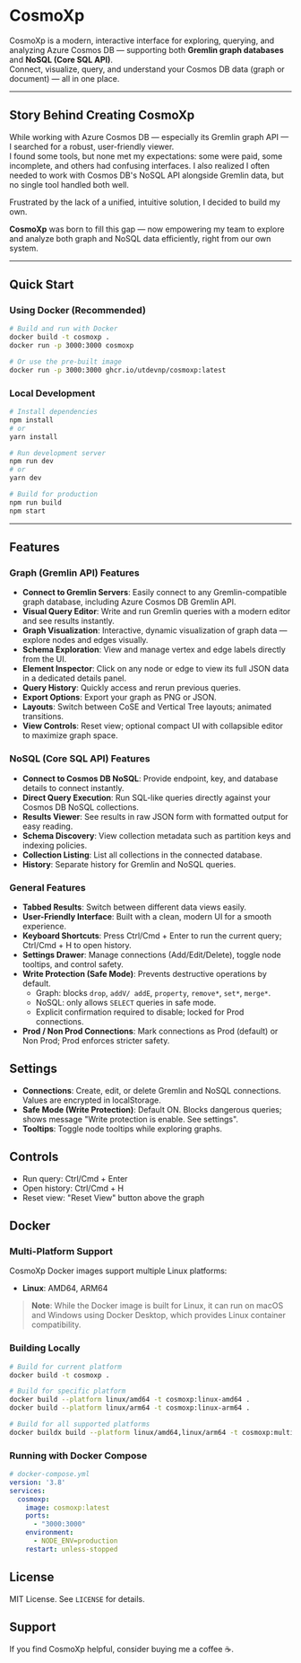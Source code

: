 # CosmoXp

CosmoXp is a modern, interactive interface for exploring, querying, and analyzing Azure Cosmos DB — supporting both **Gremlin graph databases** and **NoSQL (Core SQL API)**.  
Connect, visualize, query, and understand your Cosmos DB data (graph or document) — all in one place.

---

## Story Behind Creating CosmoXp

While working with Azure Cosmos DB — especially its Gremlin graph API — I searched for a robust, user-friendly viewer.  
I found some tools, but none met my expectations: some were paid, some incomplete, and others had confusing interfaces. I also realized I often needed to work with Cosmos DB's NoSQL API alongside Gremlin data, but no single tool handled both well.

Frustrated by the lack of a unified, intuitive solution, I decided to build my own.

**CosmoXp** was born to fill this gap — now empowering my team to explore and analyze both graph and NoSQL data efficiently, right from our own system.

---

## Quick Start

### Using Docker (Recommended)

```bash
# Build and run with Docker
docker build -t cosmoxp .
docker run -p 3000:3000 cosmoxp

# Or use the pre-built image
docker run -p 3000:3000 ghcr.io/utdevnp/cosmoxp:latest
```

### Local Development

```bash
# Install dependencies
npm install
# or
yarn install

# Run development server
npm run dev
# or
yarn dev

# Build for production
npm run build
npm start
```

---

## Features

### Graph (Gremlin API) Features
- **Connect to Gremlin Servers**: Easily connect to any Gremlin-compatible graph database, including Azure Cosmos DB Gremlin API.
- **Visual Query Editor**: Write and run Gremlin queries with a modern editor and see results instantly.
- **Graph Visualization**: Interactive, dynamic visualization of graph data — explore nodes and edges visually.
- **Schema Exploration**: View and manage vertex and edge labels directly from the UI.
- **Element Inspector**: Click on any node or edge to view its full JSON data in a dedicated details panel.
- **Query History**: Quickly access and rerun previous queries.
- **Export Options**: Export your graph as PNG or JSON.
- **Layouts**: Switch between CoSE and Vertical Tree layouts; animated transitions.
- **View Controls**: Reset view; optional compact UI with collapsible editor to maximize graph space.

### NoSQL (Core SQL API) Features
- **Connect to Cosmos DB NoSQL**: Provide endpoint, key, and database details to connect instantly.
- **Direct Query Execution**: Run SQL-like queries directly against your Cosmos DB NoSQL collections.
- **Results Viewer**: See results in raw JSON form with formatted output for easy reading.
- **Schema Discovery**: View collection metadata such as partition keys and indexing policies.
- **Collection Listing**: List all collections in the connected database.
- **History**: Separate history for Gremlin and NoSQL queries.

### General Features
- **Tabbed Results**: Switch between different data views easily.
- **User-Friendly Interface**: Built with a clean, modern UI for a smooth experience.
- **Keyboard Shortcuts**: Press Ctrl/Cmd + Enter to run the current query; Ctrl/Cmd + H to open history.
- **Settings Drawer**: Manage connections (Add/Edit/Delete), toggle node tooltips, and control safety.
- **Write Protection (Safe Mode)**: Prevents destructive operations by default.
  - Graph: blocks `drop`, `addV/ addE`, `property`, `remove*`, `set*`, `merge*`.
  - NoSQL: only allows `SELECT` queries in safe mode.
  - Explicit confirmation required to disable; locked for Prod connections.
- **Prod / Non Prod Connections**: Mark connections as Prod (default) or Non Prod; Prod enforces stricter safety.

## Settings

- **Connections**: Create, edit, or delete Gremlin and NoSQL connections. Values are encrypted in localStorage.
- **Safe Mode (Write Protection)**: Default ON. Blocks dangerous queries; shows message "Write protection is enable. See settings".
- **Tooltips**: Toggle node tooltips while exploring graphs.

## Controls

- Run query: Ctrl/Cmd + Enter
- Open history: Ctrl/Cmd + H
- Reset view: "Reset View" button above the graph

## Docker

### Multi-Platform Support

CosmoXp Docker images support multiple Linux platforms:
- **Linux**: AMD64, ARM64

> **Note**: While the Docker image is built for Linux, it can run on macOS and Windows using Docker Desktop, which provides Linux container compatibility.

### Building Locally

```bash
# Build for current platform
docker build -t cosmoxp .

# Build for specific platform
docker build --platform linux/amd64 -t cosmoxp:linux-amd64 .
docker build --platform linux/arm64 -t cosmoxp:linux-arm64 .

# Build for all supported platforms
docker buildx build --platform linux/amd64,linux/arm64 -t cosmoxp:multi .
```

### Running with Docker Compose

```yaml
# docker-compose.yml
version: '3.8'
services:
  cosmoxp:
    image: cosmoxp:latest
    ports:
      - "3000:3000"
    environment:
      - NODE_ENV=production
    restart: unless-stopped
```

## License

MIT License. See `LICENSE` for details.

## Support

If you find CosmoXp helpful, consider buying me a coffee ☕.


